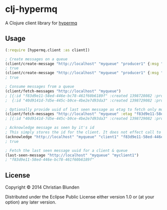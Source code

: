# clj-hypermq

A Clojure client library for [hypermq][1]

[1]:https://github.com/uswitch/hypermq

## Usage

```clojure
(:require [hypermq.client :as client])

; Create messages on a queue
(client/create-message "http://localhost" "myqueue" "producer1" {:msg "1"})
; true
(client/create-message "http://localhost" "myqueue" "producer1" {:msg "2"})
; true

; Consume messages from a queue
(client/fetch-messages "http://localhost" "myqueue")
; [{:id "f83d9e11-58ed-446e-bc78-461f60b6189f" :created 1398728082 :producer "producer1" :body {:msg "1"}} 
;  {:id "40d9141d-7d5e-445c-b9ce-4be2e7d93da3" :created 1398729082 :producer "producer1" :body {:msg "2"}}]

; Optionally provide uuid of last seen message as etag to fetch only more recent messages 
(client/fetch-messages "http://localhost" "myqueue" :etag "f83d9e11-58ed-446e-bc78-461f60b6189f") 
; [{:id "40d9141d-7d5e-445c-b9ce-4be2e7d93da3" :created 1398729082 :producer "producer1" :body {:msg "2"}}]

; Acknowledge message as seen by it's id
; This simply stores the id for the client. It does not effect call to `fetch-messages` in any way. 
(acknowledge "http://localhost" "myqueue" "client1" "f83d9e11-58ed-446e-bc78-461f60b6189f")
; true

; Fetch the last seen message uuid for a client & queue
(last-seen-message "http://localhost" "myqueue" "myclient1")
; "f83d9e11-58ed-446e-bc78-461f60b6189f" 
```

## License

Copyright © 2014 Christian Blunden

Distributed under the Eclipse Public License either version 1.0 or (at
your option) any later version.
